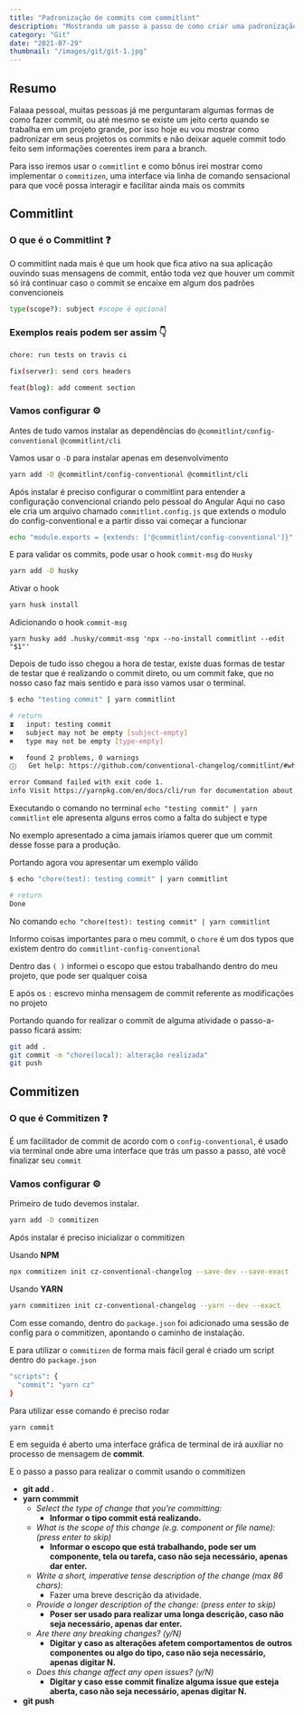 ```yaml
---
title: "Padronização de commits com commitlint"
description: "Mostrando um passo a passo de como criar uma padronização de commits"
category: "Git"
date: "2021-07-29"
thumbnail: "/images/git/git-1.jpg"
---
```


## Resumo

Falaaa pessoal, muitas pessoas já me perguntaram algumas formas de como fazer commit, ou até mesmo se existe um jeito certo quando se trabalha em um projeto grande, por isso hoje eu vou mostrar como padronizar em seus projetos os commits e não deixar aquele commit todo feito sem informações coerentes irem para a branch.

Para isso iremos usar o `commitlint` e como bônus irei mostrar como implementar o `commitizen`, uma interface via linha de comando sensacional para que você possa interagir e facilitar ainda mais os commits

## Commitlint

### O que é o Commitlint ❓

O commitlint nada mais é que um hook que fica ativo na sua aplicação ouvindo suas mensagens de commit, então toda vez que houver um commit só irá continuar caso o commit se encaixe em algum dos padrões convencioneis

```sh
type(scope?): subject #scope é opcional
```

### Exemplos reais podem ser assim 👇

```sh
chore: run tests on travis ci

fix(server): send cors headers

feat(blog): add comment section
```

### Vamos configurar ⚙️

Antes de tudo vamos instalar as dependências do `@commitlint/config-conventional` `@commitlint/cli`

Vamos usar o `-D` para instalar apenas em desenvolvimento

```sh
yarn add -D @commitlint/config-conventional @commitlint/cli
```

Após instalar é preciso configurar o commitlint para entender a configuração convencional criando pelo pessoal do Angular
Aqui no caso ele cria um arquivo chamado `commitlint.config.js` que extends o modulo do config-conventional e a partir disso vai começar a funcionar

```sh
echo "module.exports = {extends: ['@commitlint/config-conventional']}" > commitlint.config.js
```

E para validar os commits, pode usar o hook `commit-msg` do `Husky`

```sh
yarn add -D husky
```

Ativar o hook

```sh
yarn husk install
```

Adicionando o hook `commit-msg`

```
yarn husky add .husky/commit-msg 'npx --no-install commitlint --edit "$1"'
```

Depois de tudo isso chegou a hora de testar, existe duas formas de testar de testar que é realizando o commit direto, ou um commit fake, que no nosso caso faz mais sentido e para isso vamos usar o terminal.

```sh
$ echo "testing commit" | yarn commitlint

# return
⧗   input: testing commit
✖   subject may not be empty [subject-empty]
✖   type may not be empty [type-empty]

✖   found 2 problems, 0 warnings
ⓘ   Get help: https://github.com/conventional-changelog/commitlint/#what-is-commitlint

error Command failed with exit code 1.
info Visit https://yarnpkg.com/en/docs/cli/run for documentation about this command.
```

Executando o comando no terminal `echo "testing commit" | yarn commitlint` ele apresenta alguns erros como a falta do subject e type

No exemplo apresentado a cima jamais iríamos querer que um commit desse fosse para a produção.

Portando agora vou apresentar um exemplo válido

```sh
$ echo "chore(test): testing commit" | yarn commitlint

# return
Done
```

No comando `echo "chore(test): testing commit" | yarn commitlint`

Informo coisas importantes para o meu commit, o `chore` é um dos typos que existem dentro do `commitlint-config-conventional`

Dentro das `( )` informei o escopo que estou trabalhando dentro do meu projeto, que pode ser qualquer coisa

E após os `:` escrevo minha mensagem de commit referente as modificações no projeto

Portando quando for realizar o commit de alguma atividade o passo-a-passo ficará assim:

```sh
git add .
git commit -m "chore(local): alteração realizada"
git push
```

## Commitizen

### O que é Commitizen ❓

É um facilitador de commit de acordo com o `config-conventional`, é usado via terminal onde abre uma interface que trás um passo a passo, até você finalizar seu `commit`

### Vamos configurar ⚙️

Primeiro de tudo devemos instalar.

```sh
yarn add -D commitizen
```

Após instalar é preciso inicializar o commitizen

Usando **NPM**

```sh
npx commitizen init cz-conventional-changelog --save-dev --save-exact
```

Usando **YARN**

```sh
yarn commitizen init cz-conventional-changelog --yarn --dev --exact
```

Com esse comando, dentro do `package.json` foi adicionado uma sessão de config para o commitizen, apontando o caminho de instalação.

E para utilizar o `commitizen` de forma mais fácil geral é criado um script dentro do `package.json`

```sh
"scripts": {
  "commit": "yarn cz"
}
```

Para utilizar esse comando é preciso rodar

```sh
yarn commit
```

E em seguida é aberto uma interface gráfica de terminal de irá auxiliar no processo de mensagem de **commit**.

E o passo a passo para realizar o commit usando o commitizen

- **git add .**
- **yarn commmit**
  - _Select the type of change that you're committing:_
    - **Informar o tipo commit está realizando.**
  - _What is the scope of this change (e.g. component or file name): (press enter to skip)_
    - **Informar o escopo que está trabalhando, pode ser um componente, tela ou tarefa, caso não seja necessário, apenas dar enter.**
  - _Write a short, imperative tense description of the change (max 86 chars):_
    - Fazer uma breve descrição da atividade.
  - _Provide a longer description of the change: (press enter to skip)_
    - **Poser ser usado para realizar uma longa descrição, caso não seja necessário, apenas dar enter.**
  - _Are there any breaking changes? (y/N)_
    - **Digitar y caso as alterações afetem comportamentos de outros componentes ou algo do tipo, caso não seja necessário, apenas digitar N.**
  - _Does this change affect any open issues? (y/N)_
    - **Digitar y caso esse commit finalize alguma issue que esteja aberta, caso não seja necessário, apenas digitar N.**
- **git push**
